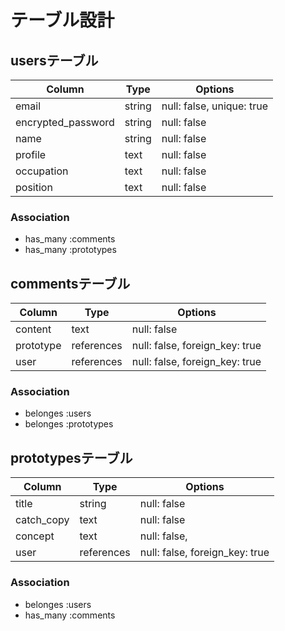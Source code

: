 # テーブル設計

## usersテーブル

| Column              | Type      | Options                   |
| ------------------- | --------- | --------------------------|
| email               | string    | null: false, unique: true |
| encrypted_password  | string    | null: false               |
| name                | string    | null: false               |
| profile             | text      | null: false               |
| occupation          | text      | null: false               |
| position            | text      | null: false               |

### Association

- has_many :comments
- has_many :prototypes

## commentsテーブル

| Column              | Type       | Options                        |
| ------------------- | ---------- | ------------------------------ |
| content             | text       | null: false                    |
| prototype           | references | null: false, foreign_key: true |
| user                | references | null: false, foreign_key: true |

### Association

- belonges :users
- belonges :prototypes

## prototypesテーブル

| Column              | Type       | Options                        |
| ------------------- | ---------- | ------------------------------ |
| title               | string     | null: false                    |
| catch_copy          | text       | null: false                    |
| concept             | text       | null: false,                   |
| user                | references | null: false, foreign_key: true |

### Association

- belonges :users
- has_many :comments

